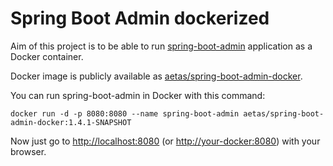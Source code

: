 # Spring Boot Admin dockerized

Aim of this project is to be able to run [spring-boot-admin](https://github.com/codecentric/spring-boot-admin) application as a Docker container.

Docker image is publicly available as [aetas/spring-boot-admin-docker](https://hub.docker.com/r/aetas/spring-boot-admin-docker/).

You can run spring-boot-admin in Docker with this command:

`
docker run -d -p 8080:8080 --name spring-boot-admin aetas/spring-boot-admin-docker:1.4.1-SNAPSHOT
`

Now just go to <http://localhost:8080> (or <http://your-docker:8080>) with your browser.

